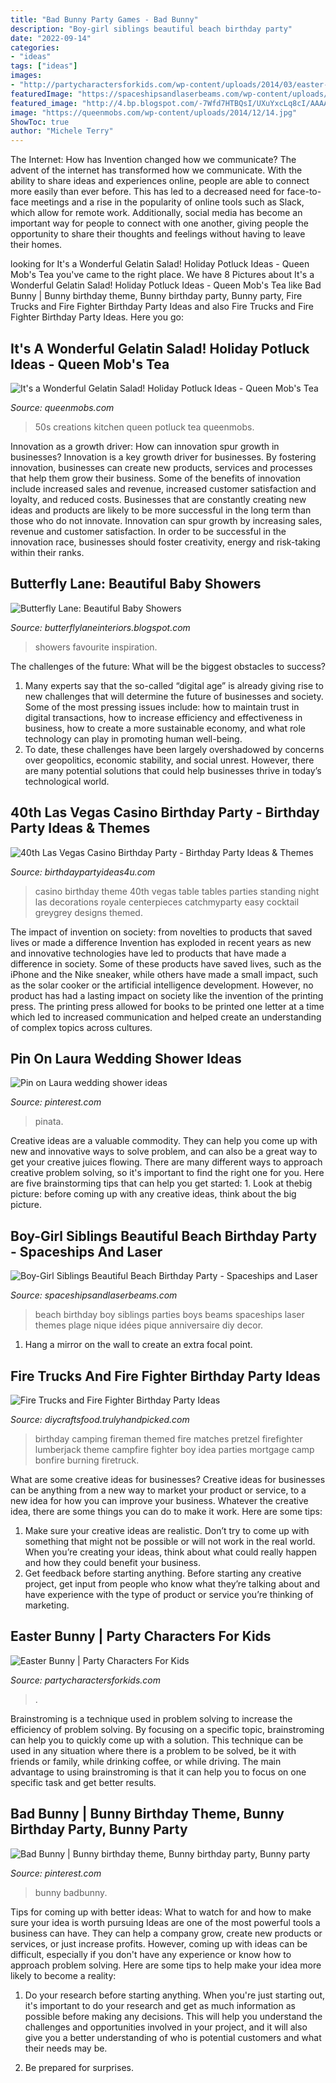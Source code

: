 ```yaml
---
title: "Bad Bunny Party Games - Bad Bunny"
description: "Boy-girl siblings beautiful beach birthday party"
date: "2022-09-14"
categories:
- "ideas"
tags: ["ideas"]
images:
- "http://partycharactersforkids.com/wp-content/uploads/2014/03/easter-bunny-for-hire-los-angeles-1.jpg"
featuredImage: "https://spaceshipsandlaserbeams.com/wp-content/uploads/2015/09/boys-beach-birthday-party-ideas.jpg"
featured_image: "http://4.bp.blogspot.com/-7Wfd7HTBQsI/UXuYxcLq8cI/AAAAAAAADUI/WIP7jyeI9VE/s1600/baby.jpg"
image: "https://queenmobs.com/wp-content/uploads/2014/12/14.jpg"
ShowToc: true
author: "Michele Terry"
---
```



The Internet: How has Invention changed how we communicate?
The advent of the internet has transformed how we communicate. With the ability to share ideas and experiences online, people are able to connect more easily than ever before. This has led to a decreased need for face-to-face meetings and a rise in the popularity of online tools such as Slack, which allow for remote work. Additionally, social media has become an important way for people to connect with one another, giving people the opportunity to share their thoughts and feelings without having to leave their homes.

	

		
looking for It&#039;s a Wonderful Gelatin Salad! Holiday Potluck Ideas - Queen Mob&#039;s Tea you've came to the right place. We have 8 Pictures about It&#039;s a Wonderful Gelatin Salad! Holiday Potluck Ideas - Queen Mob&#039;s Tea like Bad Bunny | Bunny birthday theme, Bunny birthday party, Bunny party, Fire Trucks and Fire Fighter Birthday Party Ideas and also Fire Trucks and Fire Fighter Birthday Party Ideas. Here you go:
		
    
## It&#039;s A Wonderful Gelatin Salad! Holiday Potluck Ideas - Queen Mob&#039;s Tea

<img loading=lazy src="https://queenmobs.com/wp-content/uploads/2014/12/14.jpg" onerror="this.onerror=null;this.src='https://tse1.mm.bing.net/th?id=OIP.BzRJgmyfXMaaRs2ZT3YYxAHaFJ&amp;pid=15.1';" alt="It&#039;s a Wonderful Gelatin Salad! Holiday Potluck Ideas - Queen Mob&#039;s Tea">

_Source: queenmobs.com_

>50s creations kitchen queen potluck tea queenmobs. 

	

Innovation as a growth driver: How can innovation spur growth in businesses?
Innovation is a key growth driver for businesses. By fostering innovation, businesses can create new products, services and processes that help them grow their business. Some of the benefits of innovation include increased sales and revenue, increased customer satisfaction and loyalty, and reduced costs.
Businesses that are constantly creating new ideas and products are likely to be more successful in the long term than those who do not innovate. Innovation can spur growth by increasing sales, revenue and customer satisfaction. In order to be successful in the innovation race, businesses should foster creativity, energy and risk-taking within their ranks.

    
## Butterfly Lane: Beautiful Baby Showers

<img loading=lazy src="http://4.bp.blogspot.com/-7Wfd7HTBQsI/UXuYxcLq8cI/AAAAAAAADUI/WIP7jyeI9VE/s1600/baby.jpg" onerror="this.onerror=null;this.src='https://tse2.mm.bing.net/th?id=OIP.kqT5ubla92vxDUn9g0SLWgHaK6&amp;pid=15.1';" alt="Butterfly Lane: Beautiful Baby Showers">

_Source: butterflylaneinteriors.blogspot.com_

>showers favourite inspiration. 

	

The challenges of the future: What will be the biggest obstacles to success?
1. Many experts say that the so-called “digital age” is already giving rise to new challenges that will determine the future of businesses and society. Some of the most pressing issues include: how to maintain trust in digital transactions, how to increase efficiency and effectiveness in business, how to create a more sustainable economy, and what role technology can play in promoting human well-being.
2. To date, these challenges have been largely overshadowed by concerns over geopolitics, economic stability, and social unrest. However, there are many potential solutions that could help businesses thrive in today’s technological world.

    
## 40th Las Vegas Casino Birthday Party - Birthday Party Ideas &amp; Themes

<img loading=lazy src="http://i0.wp.com/www.birthdaypartyideas4u.com/wp-content/uploads/2015/02/table1-412x550.jpg?resize=550%2C733" onerror="this.onerror=null;this.src='https://tse1.mm.bing.net/th?id=OIP.71gZkQSvh6fiYE72DgKutwHaJ3&amp;pid=15.1';" alt="40th Las Vegas Casino Birthday Party - Birthday Party Ideas &amp; Themes">

_Source: birthdaypartyideas4u.com_

>casino birthday theme 40th vegas table tables parties standing night las decorations royale centerpieces catchmyparty easy cocktail greygrey designs themed. 

	

The impact of invention on society: from novelties to products that saved lives or made a difference
Invention has exploded in recent years as new and innovative technologies have led to products that have made a difference in society. Some of these products have saved lives, such as the iPhone and the Nike sneaker, while others have made a small impact, such as the solar cooker or the artificial intelligence development. However, no product has had a lasting impact on society like the invention of the printing press. The printing press allowed for books to be printed one letter at a time which led to increased communication and helped create an understanding of complex topics across cultures.

    
## Pin On Laura Wedding Shower Ideas

<img loading=lazy src="https://i.pinimg.com/736x/97/87/73/97877354d438a0c94cccfb776b57a0da.jpg" onerror="this.onerror=null;this.src='https://tse2.mm.bing.net/th?id=OIP.YNINA52znga5Uxd1LvulNAHaNK&amp;pid=15.1';" alt="Pin on Laura wedding shower ideas">

_Source: pinterest.com_

>pinata. 

	

Creative ideas are a valuable commodity. They can help you come up with new and innovative ways to solve problem, and can also be a great way to get your creative juices flowing. There are many different ways to approach creative problem solving, so it's important to find the right one for you. Here are five brainstorming tips that can help you get started: 1. Look at thebig picture: before coming up with any creative ideas, think about the big picture.

    
## Boy-Girl Siblings Beautiful Beach Birthday Party - Spaceships And Laser

<img loading=lazy src="https://spaceshipsandlaserbeams.com/wp-content/uploads/2015/09/boys-beach-birthday-party-ideas.jpg" onerror="this.onerror=null;this.src='https://tse1.mm.bing.net/th?id=OIP.T-kTA8B4GrtATQhnqgSmawHaLH&amp;pid=15.1';" alt="Boy-Girl Siblings Beautiful Beach Birthday Party - Spaceships and Laser">

_Source: spaceshipsandlaserbeams.com_

>beach birthday boy siblings parties boys beams spaceships laser themes plage nique idées pique anniversaire diy decor. 

	

1. Hang a mirror on the wall to create an extra focal point.

    
## Fire Trucks And Fire Fighter Birthday Party Ideas

<img loading=lazy src="http://diycraftsfood.trulyhandpicked.com/wp-content/uploads/2016/06/Fireman-Birthday-party_mx.jpg" onerror="this.onerror=null;this.src='https://tse2.mm.bing.net/th?id=OIP.xDMNHfNbns7LRLPoV-qOygHaLH&amp;pid=15.1';" alt="Fire Trucks and Fire Fighter Birthday Party Ideas">

_Source: diycraftsfood.trulyhandpicked.com_

>birthday camping fireman themed fire matches pretzel firefighter lumberjack theme campfire fighter boy idea parties mortgage camp bonfire burning firetruck. 

	

What are some creative ideas for businesses?
Creative ideas for businesses can be anything from a new way to market your product or service, to a new idea for how you can improve your business. Whatever the creative idea, there are some things you can do to make it work. Here are some tips: 
1. Make sure your creative ideas are realistic. Don’t try to come up with something that might not be possible or will not work in the real world. When you’re creating your ideas, think about what could really happen and how they could benefit your business. 
2. Get feedback before starting anything. Before starting any creative project, get input from people who know what they’re talking about and have experience with the type of product or service you’re thinking of marketing.

    
## Easter Bunny | Party Characters For Kids

<img loading=lazy src="http://partycharactersforkids.com/wp-content/uploads/2014/03/easter-bunny-for-hire-los-angeles-1.jpg" onerror="this.onerror=null;this.src='https://tse2.mm.bing.net/th?id=OIP.4RunW9frC3m_hwsG7zhGnwHaFk&amp;pid=15.1';" alt="Easter Bunny | Party Characters For Kids">

_Source: partycharactersforkids.com_

>. 

	

Brainstroming is a technique used in problem solving to increase the efficiency of problem solving. By focusing on a specific topic, brainstroming can help you to quickly come up with a solution. This technique can be used in any situation where there is a problem to be solved, be it with friends or family, while drinking coffee, or while driving. The main advantage to using brainstroming is that it can help you to focus on one specific task and get better results.

    
## Bad Bunny | Bunny Birthday Theme, Bunny Birthday Party, Bunny Party

<img loading=lazy src="https://i.pinimg.com/736x/f2/23/84/f22384735aaf6ab349bcb1c65b24b81e.jpg" onerror="this.onerror=null;this.src='https://tse2.mm.bing.net/th?id=OIP.94KXj7LKZGMxvM9f-twNlgHaJ4&amp;pid=15.1';" alt="Bad Bunny | Bunny birthday theme, Bunny birthday party, Bunny party">

_Source: pinterest.com_

>bunny badbunny. 

	

Tips for coming up with better ideas: What to watch for and how to make sure your idea is worth pursuing
Ideas are one of the most powerful tools a business can have. They can help a company grow, create new products or services, or just increase profits. However, coming up with ideas can be difficult, especially if you don't have any experience or know how to approach problem solving. Here are some tips to help make your idea more likely to become a reality:
1. Do your research before starting anything. When you're just starting out, it's important to do your research and get as much information as possible before making any decisions. This will help you understand the challenges and opportunities involved in your project, and it will also give you a better understanding of who is potential customers and what their needs may be.

2. Be prepared for surprises.

